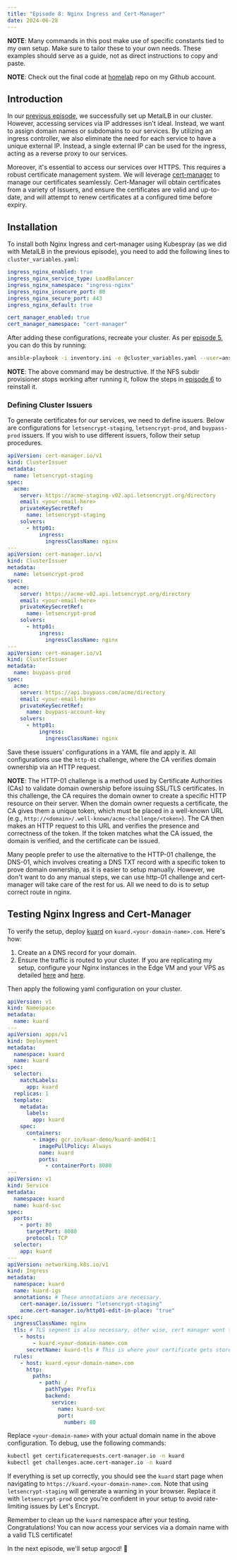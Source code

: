 ```yaml
---
title: "Episode 8: Nginx Ingress and Cert-Manager"
date: 2024-06-28
---
```


**NOTE**: Many commands in this post make use of specific constants tied to my own setup. Make sure to tailor these to your own needs. These examples should serve as a guide, not as direct instructions to copy and paste.

**NOTE**: Check out the final code at [homelab](https://github.com/Cih2001/homelab) repo on my Github account.

## Introduction

In our [previous episode](/homelab/ep07), we successfully set up MetalLB in our cluster. However, accessing services via IP addresses isn't ideal. Instead, we want to assign domain names or subdomains to our services. By utilizing an ingress controller, we also eliminate the need for each service to have a unique external IP. Instead, a single external IP can be used for the ingress, acting as a reverse proxy to our services.

Moreover, it's essential to access our services over HTTPS. This requires a robust certificate management system. We will leverage [cert-manager](https://cert-manager.io/) to manage our certificates seamlessly. Cert-Manager will obtain certificates from a variety of Issuers, and ensure the certificates are valid and up-to-date, and will attempt to renew certificates at a configured time before expiry.

## Installation

To install both Nginx Ingress and cert-manager using Kubespray (as we did with MetalLB in the previous episode), you need to add the following lines to `cluster_variables.yaml`:

```yaml
ingress_nginx_enabled: true
ingress_nginx_service_type: LoadBalancer
ingress_nginx_namespace: "ingress-nginx"
ingress_nginx_insecure_port: 80
ingress_nginx_secure_port: 443
ingress_nginx_default: true

cert_manager_enabled: true
cert_manager_namespace: "cert-manager"
```

After adding these configurations, recreate your cluster. As per [episode 5](/homelab/ep05), you can do this by running:

```sh
ansible-playbook -i inventory.ini -e @cluster_variables.yaml --user=ansible playbook.yml
```

**NOTE**: The above command may be destructive. If the NFS subdir provisioner stops working after running it, follow the steps in [episode 6](/homelab/ep06/#nfs-subdir-provisioner) to reinstall it.

### Defining Cluster Issuers

To generate certificates for our services, we need to define issuers. Below are configurations for `letsencrypt-staging`, `letsencrypt-prod`, and `buypass-prod` issuers. If you wish to use different issuers, follow their setup procedures.

```yaml
apiVersion: cert-manager.io/v1
kind: ClusterIssuer
metadata:
  name: letsencrypt-staging
spec:
  acme:
    server: https://acme-staging-v02.api.letsencrypt.org/directory
    email: <your-email-here>
    privateKeySecretRef:
      name: letsencrypt-staging
    solvers:
      - http01:
          ingress:
            ingressClassName: nginx
---
apiVersion: cert-manager.io/v1
kind: ClusterIssuer
metadata:
  name: letsencrypt-prod
spec:
  acme:
    server: https://acme-v02.api.letsencrypt.org/directory
    email: <your-email-here>
    privateKeySecretRef:
      name: letsencrypt-prod
    solvers:
      - http01:
          ingress:
            ingressClassName: nginx
---
apiVersion: cert-manager.io/v1
kind: ClusterIssuer
metadata:
  name: buypass-prod
spec:
  acme:
    server: https://api.buypass.com/acme/directory
    email: <your-email-here>
    privateKeySecretRef:
      name: buypass-account-key
    solvers:
      - http01:
          ingress:
            ingressClassName: nginx
```

Save these issuers' configurations in a YAML file and apply it. All configurations use the `http-01` challenge, where the CA verifies domain ownership via an HTTP request.

**NOTE**: The HTTP-01 challenge is a method used by Certificate Authorities (CAs) to validate domain ownership before issuing SSL/TLS certificates. In this challenge, the CA requires the domain owner to create a specific HTTP resource on their server. When the domain owner requests a certificate, the CA gives them a unique token, which must be placed in a well-known URL (e.g., `http://<domain>/.well-known/acme-challenge/<token>`). The CA then makes an HTTP request to this URL and verifies the presence and correctness of the token. If the token matches what the CA issued, the domain is verified, and the certificate can be issued.

Many people prefer to use the alternative to the HTTP-01 challenge, the DNS-01, which involves creating a DNS TXT record with a specific token to prove domain ownership, as it is easier to setup manually. However, we don't want to do any manual steps, we can use http-01 challenge and cert-manager will take care of the rest for us. All we need to do is to setup correct route in nginx.

## Testing Nginx Ingress and Cert-Manager

To verify the setup, deploy [kuard](https://github.com/kubernetes-up-and-running/kuard) on `kuard.<your-domain-name>.com`. Here's how:

1. Create an `A` DNS record for your domain.
2. Ensure the traffic is routed to your cluster. If you are replicating my setup, configure your Nginx instances in the Edge VM and your VPS as detailed [here](/homelab/ep03p02/#install-and-configure-nginx) and [here](/homelab/ep03p02/#configuring-our-vps).

Then apply the following yaml configuration on your cluster.

```yaml
apiVersion: v1
kind: Namespace
metadata:
  name: kuard
---
apiVersion: apps/v1
kind: Deployment
metadata:
  namespace: kuard
  name: kuard
spec:
  selector:
    matchLabels:
      app: kuard
  replicas: 1
  template:
    metadata:
      labels:
        app: kuard
    spec:
      containers:
        - image: gcr.io/kuar-demo/kuard-amd64:1
          imagePullPolicy: Always
          name: kuard
          ports:
            - containerPort: 8080
---
apiVersion: v1
kind: Service
metadata:
  namespace: kuard
  name: kuard-svc
spec:
  ports:
    - port: 80
      targetPort: 8080
      protocol: TCP
  selector:
    app: kuard
---
apiVersion: networking.k8s.io/v1
kind: Ingress
metadata:
  namespace: kuard
  name: kuard-igs
  annotations: # These annotations are necessary.
    cert-manager.io/issuer: "letsencrypt-staging"
    acme.cert-manager.io/http01-edit-in-place: "true"
spec:
  ingressClassName: nginx
  tls: # TLS segment is also necessary, other wise, cert manager wont try to request a certificate
    - hosts:
        - kuard.<your-domain-name>.com
      secretName: kuard-tls # This is where your certificate gets stored
  rules:
    - host: kuard.<your-domain-name>.com
      http:
        paths:
          - path: /
            pathType: Prefix
            backend:
              service:
                name: kuard-svc
                port:
                  number: 80
```

Replace `<your-domain-name>` with your actual domain name in the above configuration. To debug, use the following commands:

```sh
kubectl get certificaterequests.cert-manager.io -n kuard
kubectl get challenges.acme.cert-manager.io -n kuard
```

If everything is set up correctly, you should see the `kuard` start page when navigating to `https://kuard.<your-domain-name>.com`. Note that using `letsencrypt-staging` will generate a warning in your browser. Replace it with `letsencrypt-prod` once you're confident in your setup to avoid rate-limiting issues by Let's Encrypt.

Remember to clean up the `kuard` namespace after your testing. Congratulations! You can now access your services via a domain name with a valid TLS certificate!

In the next episode, we'll setup argocd! :rocket:
